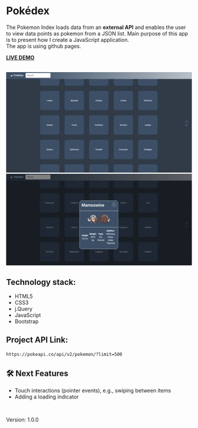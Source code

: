 # Pokédex

The Pokemon Index loads data from an <strong>external API</strong> and enables the user to view data points as pokemon from a JSON list.
Main purpose of this app is to present how I create a JavaScript application.<br>
The app is using github pages.
<br>

<strong>[LIVE DEMO](https://koola123.github.io/pokedex/)</strong>

<br>

<img src="img/pokedex2.png" width="800px"/>
<img src="img/pokedex.png" width="800px"/>

## Technology stack:
- HTML5
- CSS3
- j.Query
- JavaScript
- Bootstrap


## Project API Link:
```html
https://pokeapi.co/api/v2/pokemon/?limit=500
```

## 🛠 Next Features
* Touch interactions (pointer events), e.g., swiping between items
* Adding a loading indicator

<br>

Version: 1.0.0

